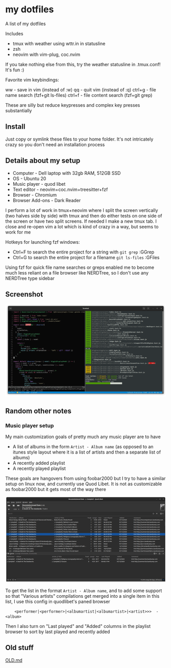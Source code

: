 # my dotfiles

A list of my dotfiles

Includes

- tmux with weather using wttr.in in statusline
- zsh
- neovim with vim-plug, coc.nvim

If you take nothing else from this, try the weather statusline in .tmux.conf!
It's fun :)

Favorite vim keybindings:

ww - save in vim (instead of :w)
qq - quit vim (instead of :q)
ctrl+g - file name search (fzf+git ls-files)
ctrl+f - file content search (fzf+git grep)

These are silly but reduce keypresses and complex key presses substantially

## Install

Just copy or symlink these files to your home folder. It's not intricately
crazy so you don't need an installation process

## Details about my setup

- Computer - Dell laptop with 32gb RAM, 512GB SSD
- OS - Ubuntu 20
- Music player - quod libet
- Text editor - neovim+coc.nvim+treesitter+fzf
- Browser - Chromium
- Browser Add-ons - Dark Reader

I perform a lot of work in tmux+neovim where I split the screen vertically (two
halves side by side) with tmux and then do either tests on one side of the
screen or have two split screens. If needed I make a new tmux tab. I close and
re-open vim a lot which is kind of crazy in a way, but seems to work for me

Hotkeys for launching fzf windows:

- Ctrl+F to search the entire project for a string with `git grep` :GGrep
- Ctrl+G to search the entire project for a filename `git ls-files` :GFiles

Using fzf for quick file name searches or greps enabled me to become much less
reliant on a file browser like NERDTree, so I don't use any NERDTree type
sidebar

## Screenshot

![](img/1.png)

## Random other notes

### Music player setup

My main customization goals of pretty much any music player are to have

- A list of albums in the form `Artist - Album name` (as opposed to an itunes
  style layout where it is a list of artists and then a separate list of
  albums)
- A recently added playlist
- A recently played playlist

These goals are hangovers from using foobar2000 but I try to have a similar
setup on linux now, and currently use Quod Libet. It is not as customizable as
foobar2000 but it gets most of the way there

![](img/2.png)

To get the list in the format `Artist - Album name`, and to add some support so
that "Various artists" compilations get merged into a single item in this list,
I use this config in quodlibet's paned browser

```
    <performer|<performer>|<albumartist|<albumartist>|<artist>>>  -  <album>
```

Then I also turn on "Last played" and "Added" columns in the playlist browser
to sort by last played and recently added

## Old stuff

[OLD.md](./OLD.md)
